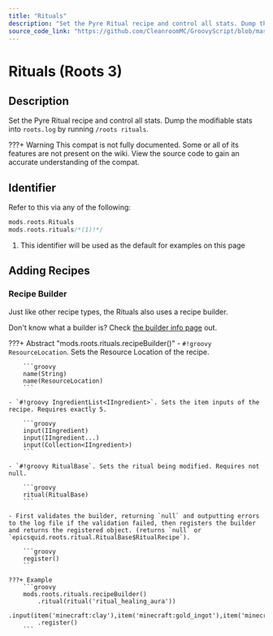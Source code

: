 ```yaml
---
title: "Rituals"
description: "Set the Pyre Ritual recipe and control all stats. Dump the modifiable stats into `roots.log` by running `/roots rituals`."
source_code_link: "https://github.com/CleanroomMC/GroovyScript/blob/master/src/main/java/com/cleanroommc/groovyscript/compat/mods/roots/Rituals.java"
---
```


# Rituals (Roots 3)

## Description

Set the Pyre Ritual recipe and control all stats. Dump the modifiable stats into `roots.log` by running `/roots rituals`.

???+ Warning
    This compat is not fully documented. Some or all of its features are not present on the wiki. View the source code to gain an accurate understanding of the compat.

## Identifier

Refer to this via any of the following:

```groovy hl_lines="2"
mods.roots.Rituals
mods.roots.rituals/*(1)!*/
```

1. This identifier will be used as the default for examples on this page

## Adding Recipes

### Recipe Builder

Just like other recipe types, the Rituals also uses a recipe builder.

Don't know what a builder is? Check [the builder info page](../../../groovy/builder.md) out.

???+ Abstract "mods.roots.rituals.recipeBuilder()"
    - `#!groovy ResourceLocation`. Sets the Resource Location of the recipe.

        ```groovy
        name(String)
        name(ResourceLocation)
        ```

    - `#!groovy IngredientList<IIngredient>`. Sets the item inputs of the recipe. Requires exactly 5.

        ```groovy
        input(IIngredient)
        input(IIngredient...)
        input(Collection<IIngredient>)
        ```

    - `#!groovy RitualBase`. Sets the ritual being modified. Requires not null.

        ```groovy
        ritual(RitualBase)
        ```

    - First validates the builder, returning `null` and outputting errors to the log file if the validation failed, then registers the builder and returns the registered object. (returns `null` or `epicsquid.roots.ritual.RitualBase$RitualRecipe`).

        ```groovy
        register()
        ```

    ???+ Example
        ```groovy
        mods.roots.rituals.recipeBuilder()
            .ritual(ritual('ritual_healing_aura'))
            .input(item('minecraft:clay'),item('minecraft:gold_ingot'),item('minecraft:gold_ingot'),item('minecraft:gold_ingot'),item('minecraft:gold_ingot'))
            .register()
        ```
